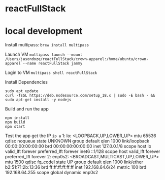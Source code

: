 # reactFullStack

# local development

Install multipass:
`brew install multipass`

Launch VM
`multipass launch --mount /Users/jasondoze/reactFullStack/crown-apparel:/home/ubuntu/crown-apparel --name reactFullStack jammy`

Login to VM
`multipass shell reactFullStack`

Install Dependencies

```
sudo apt update
curl -fsSL https://deb.nodesource.com/setup_18.x | sudo -E bash - && sudo apt-get install -y nodejs
```

Build and run the app
```
npm install
npm build
npm start
```

Test the app
get the IP
`ip a`
1: lo: <LOOPBACK,UP,LOWER_UP> mtu 65536 qdisc noqueue state UNKNOWN group default qlen 1000
    link/loopback 00:00:00:00:00:00 brd 00:00:00:00:00:00
    inet 127.0.0.1/8 scope host lo
       valid_lft forever preferred_lft forever
    inet6 ::1/128 scope host 
       valid_lft forever preferred_lft forever
2: enp0s2: <BROADCAST,MULTICAST,UP,LOWER_UP> mtu 1500 qdisc fq_codel state UP group default qlen 1000
    link/ether b2:51:71:2b:13:36 brd ff:ff:ff:ff:ff:ff
    inet 192.168.64.6/24 metric 100 brd 192.168.64.255 scope global dynamic enp0s2

